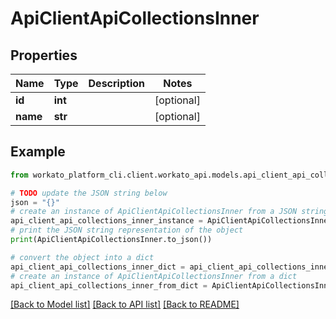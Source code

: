 # ApiClientApiCollectionsInner


## Properties

Name | Type | Description | Notes
------------ | ------------- | ------------- | -------------
**id** | **int** |  | [optional] 
**name** | **str** |  | [optional] 

## Example

```python
from workato_platform_cli.client.workato_api.models.api_client_api_collections_inner import ApiClientApiCollectionsInner

# TODO update the JSON string below
json = "{}"
# create an instance of ApiClientApiCollectionsInner from a JSON string
api_client_api_collections_inner_instance = ApiClientApiCollectionsInner.from_json(json)
# print the JSON string representation of the object
print(ApiClientApiCollectionsInner.to_json())

# convert the object into a dict
api_client_api_collections_inner_dict = api_client_api_collections_inner_instance.to_dict()
# create an instance of ApiClientApiCollectionsInner from a dict
api_client_api_collections_inner_from_dict = ApiClientApiCollectionsInner.from_dict(api_client_api_collections_inner_dict)
```
[[Back to Model list]](../README.md#documentation-for-models) [[Back to API list]](../README.md#documentation-for-api-endpoints) [[Back to README]](../README.md)


